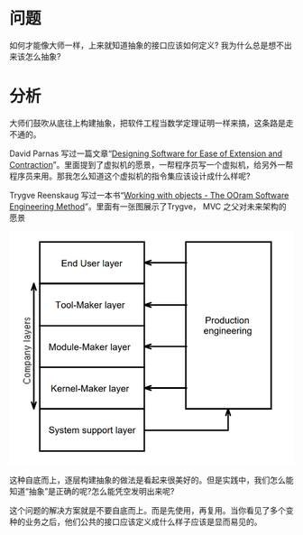 # 问题

如何才能像大师一样，上来就知道抽象的接口应该如何定义? 我为什么总是想不出来该怎么抽象?

# 分析

大师们鼓吹从底往上构建抽象，把软件工程当数学定理证明一样来搞，这条路是走不通的。

David Parnas 写过一篇文章“[Designing Software for Ease of Extension and Contraction](./designing-software-for-ease-of-extension-and-contraction.pdf)”。里面提到了虚拟机的愿景，一帮程序员写一个虚拟机，给另外一帮程序员来用。那我怎么知道这个虚拟机的指令集应该设计成什么样呢?

Trygve Reenskaug 写过一本书“[Working with objects - The OOram Software Engineering Method](./working-with-objects-the-ooram-software-engineering-method.pdf)”。里面有一张图展示了Trygve， MVC 之父对未来架构的愿景

![layers](./layers.png)

这种自底而上，逐层构建抽象的做法是看起来很美好的。但是实践中，我们怎么能知道“抽象”是正确的呢?怎么能凭空发明出来呢?

这个问题的解决方案就是不要自底而上。而是先使用，再复用。当你看见了多个变种的业务之后，他们公共的接口应该定义成什么样子应该是显而易见的。